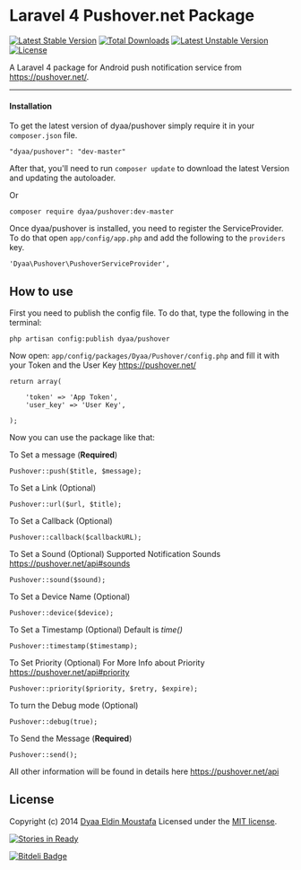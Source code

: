 Laravel 4 Pushover.net Package
======
[![Latest Stable Version](https://poser.pugx.org/dyaa/pushover/v/stable.png)](https://packagist.org/packages/dyaa/pushover) [![Total Downloads](https://poser.pugx.org/dyaa/pushover/downloads.png)](https://packagist.org/packages/dyaa/pushover) [![Latest Unstable Version](https://poser.pugx.org/dyaa/pushover/v/unstable.png)](https://packagist.org/packages/dyaa/pushover) [![License](https://poser.pugx.org/dyaa/pushover/license.png)](https://packagist.org/packages/dyaa/pushover)

A Laravel 4 package for Android push notification service from https://pushover.net/.

___

#### Installation

To get the latest version of dyaa/pushover simply require it in your `composer.json` file.

```
"dyaa/pushover": "dev-master"
```
After that, you'll need to run `composer update` to download the latest Version and updating the autoloader.

Or

```
composer require dyaa/pushover:dev-master
```



Once dyaa/pushover is installed, you need to register the ServiceProvider. To do that open `app/config/app.php` and add the following to the `providers` key.

```
'Dyaa\Pushover\PushoverServiceProvider',
```

## How to use
First you need to publish the config file. To do that, type the following in the terminal:

```
php artisan config:publish dyaa/pushover
```

Now open: `app/config/packages/Dyaa/Pushover/config.php` and fill it with your Token and the User Key https://pushover.net/

```
return array(

    'token' => 'App Token',
    'user_key' => 'User Key',

);
```

Now you can use the package like that:

To Set a message (**Required**)
```
Pushover::push($title, $message);
```
To Set a Link (Optional)
```
Pushover::url($url, $title);
```
To Set a Callback (Optional)
```
Pushover::callback($callbackURL);
```
To Set a Sound (Optional) Supported Notification Sounds https://pushover.net/api#sounds
```
Pushover::sound($sound);
```
To Set a Device Name (Optional)
```
Pushover::device($device);
```
To Set a Timestamp (Optional) Default is *time()*
```
Pushover::timestamp($timestamp);
```
To Set Priority (Optional) For More Info about Priority https://pushover.net/api#priority
```
Pushover::priority($priority, $retry, $expire);
```
To turn the Debug mode (Optional)
```
Pushover::debug(true);
```
To Send the Message (**Required**)
```
Pushover::send();
```
All other information will be found in details here https://pushover.net/api

## License

Copyright (c) 2014 [Dyaa Eldin Moustafa][1] Licensed under the [MIT license][2].


  [1]: http://www.dyaa.me/
  [2]: https://github.com/dyaa/Laravel-pushover/blob/master/LICENSE

[![Stories in Ready](https://badge.waffle.io/dyaa/Laravel-pushover.png?label=ready)](https://waffle.io/dyaa/Laravel-pushover) 


[![Bitdeli Badge](https://d2weczhvl823v0.cloudfront.net/dyaa/laravel-pushover/trend.png)](https://bitdeli.com/free "Bitdeli Badge")

